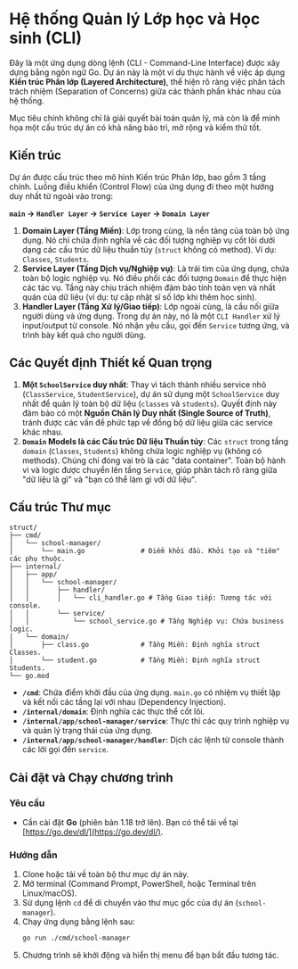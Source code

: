 # Hệ thống Quản lý Lớp học và Học sinh (CLI)

Đây là một ứng dụng dòng lệnh (CLI - Command-Line Interface) được xây dựng bằng ngôn ngữ Go. Dự án này là một ví dụ thực hành về việc áp dụng **Kiến trúc Phân lớp (Layered Architecture)**, thể hiện rõ ràng việc phân tách trách nhiệm (Separation of Concerns) giữa các thành phần khác nhau của hệ thống.

Mục tiêu chính không chỉ là giải quyết bài toán quản lý, mà còn là để minh họa một cấu trúc dự án có khả năng bảo trì, mở rộng và kiểm thử tốt.

## Kiến trúc

Dự án được cấu trúc theo mô hình Kiến trúc Phân lớp, bao gồm 3 tầng chính. Luồng điều khiển (Control Flow) của ứng dụng đi theo một hướng duy nhất từ ngoài vào trong:

**`main` -> `Handler Layer` -> `Service Layer` -> `Domain Layer`**

1.  **Domain Layer (Tầng Miền)**: Lớp trong cùng, là nền tảng của toàn bộ ứng dụng. Nó chỉ chứa định nghĩa về các đối tượng nghiệp vụ cốt lõi dưới dạng các cấu trúc dữ liệu thuần túy (`struct` không có method). Ví dụ: `Classes`, `Students`.
2.  **Service Layer (Tầng Dịch vụ/Nghiệp vụ)**: Là trái tim của ứng dụng, chứa toàn bộ logic nghiệp vụ. Nó điều phối các đối tượng `Domain` để thực hiện các tác vụ. Tầng này chịu trách nhiệm đảm bảo tính toàn vẹn và nhất quán của dữ liệu (ví dụ: tự cập nhật sĩ số lớp khi thêm học sinh).
3.  **Handler Layer (Tầng Xử lý/Giao tiếp)**: Lớp ngoài cùng, là cầu nối giữa người dùng và ứng dụng. Trong dự án này, nó là một `CLI Handler` xử lý input/output từ console. Nó nhận yêu cầu, gọi đến `Service` tương ứng, và trình bày kết quả cho người dùng.

## Các Quyết định Thiết kế Quan trọng

1.  **Một `SchoolService` duy nhất**: Thay vì tách thành nhiều service nhỏ (`ClassService`, `StudentService`), dự án sử dụng một `SchoolService` duy nhất để quản lý toàn bộ dữ liệu (`classes` và `students`). Quyết định này đảm bảo có một **Nguồn Chân lý Duy nhất (Single Source of Truth)**, tránh được các vấn đề phức tạp về đồng bộ dữ liệu giữa các service khác nhau.
2.  **`Domain` Models là các Cấu trúc Dữ liệu Thuần túy**: Các `struct` trong tầng `domain` (`Classes`, `Students`) không chứa logic nghiệp vụ (không có methods). Chúng chỉ đóng vai trò là các "data container". Toàn bộ hành vi và logic được chuyển lên tầng `Service`, giúp phân tách rõ ràng giữa "dữ liệu là gì" và "bạn có thể làm gì với dữ liệu".

## Cấu trúc Thư mục

```
struct/
├── cmd/
│   └── school-manager/
│       └── main.go              # Điểm khởi đầu. Khởi tạo và "tiêm" các phụ thuộc.
├── internal/
│   ├── app/
│   │   └── school-manager/
│   │       ├── handler/
│   │       │   └── cli_handler.go # Tầng Giao tiếp: Tương tác với console.
│   │       └── service/
│   │           └── school_service.go # Tầng Nghiệp vụ: Chứa business logic.
│   └── domain/
│       ├── class.go             # Tầng Miền: Định nghĩa struct Classes.
│       └── student.go           # Tầng Miền: Định nghĩa struct Students.
└── go.mod
```

-   **`/cmd`**: Chứa điểm khởi đầu của ứng dụng. `main.go` có nhiệm vụ thiết lập và kết nối các tầng lại với nhau (Dependency Injection).
-   **`/internal/domain`**: Định nghĩa các thực thể cốt lõi.
-   **`/internal/app/school-manager/service`**: Thực thi các quy trình nghiệp vụ và quản lý trạng thái của ứng dụng.
-   **`/internal/app/school-manager/handler`**: Dịch các lệnh từ console thành các lời gọi đến `service`.

## Cài đặt và Chạy chương trình

### Yêu cầu
-   Cần cài đặt **Go** (phiên bản 1.18 trở lên). Bạn có thể tải về tại [https://go.dev/dl/](https://go.dev/dl/).

### Hướng dẫn
1.  Clone hoặc tải về toàn bộ thư mục dự án này.
2.  Mở terminal (Command Prompt, PowerShell, hoặc Terminal trên Linux/macOS).
3.  Sử dụng lệnh `cd` để di chuyển vào thư mục gốc của dự án (`school-manager`).
4.  Chạy ứng dụng bằng lệnh sau:
    ```sh
    go run ./cmd/school-manager
    ```
5.  Chương trình sẽ khởi động và hiển thị menu để bạn bắt đầu tương tác.